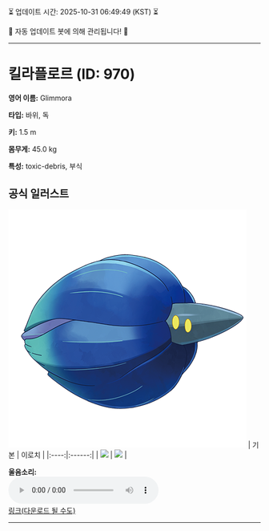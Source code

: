 
⏳ 업데이트 시간: 2025-10-31 06:49:49 (KST) ⏳

🤖 자동 업데이트 봇에 의해 관리됩니다! 🤖

---

# 킬라플로르 (ID: 970)
**영어 이름:** Glimmora

**타입:** 바위, 독

**키:** 1.5 m

**몸무게:** 45.0 kg

**특성:** toxic-debris, 부식

## 공식 일러스트
![](https://raw.githubusercontent.com/PokeAPI/sprites/master/sprites/pokemon/other/official-artwork/970.png)
| 기본 | 이로치 |
|:----:|:------:|
| <img src="http://play.pokemonshowdown.com/sprites/ani/glimmora.gif" width="200"> | <img src="http://play.pokemonshowdown.com/sprites/ani-shiny/glimmora.gif" width="200"> |

**울음소리:**<br><audio controls src="https://raw.githubusercontent.com/PokeAPI/cries/main/cries/pokemon/latest/970.ogg"></audio><br> [링크(다운로드 될 수도)](https://raw.githubusercontent.com/PokeAPI/cries/main/cries/pokemon/latest/970.ogg)


---
